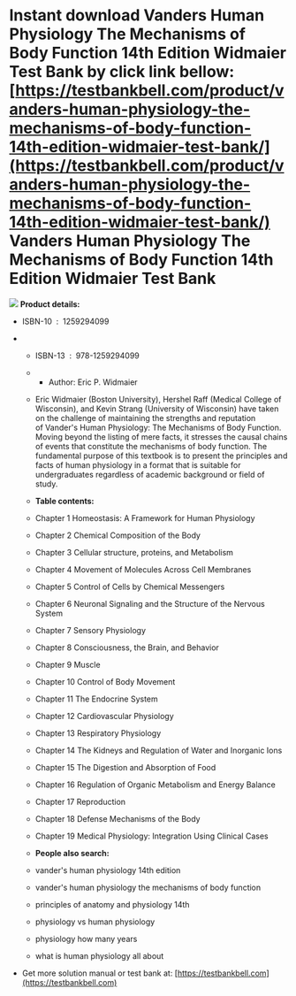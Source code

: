 Instant download **Vanders Human Physiology The Mechanisms of Body Function 14th Edition Widmaier Test Bank** by click link bellow:  
[https://testbankbell.com/product/vanders-human-physiology-the-mechanisms-of-body-function-14th-edition-widmaier-test-bank/](https://testbankbell.com/product/vanders-human-physiology-the-mechanisms-of-body-function-14th-edition-widmaier-test-bank/)  
Vanders Human Physiology The Mechanisms of Body Function 14th Edition Widmaier Test Bank
========================================================================================


![](https://testbankbell.com/wp-content/uploads/2023/05/vanders-human-physiology-mechanisms-body-function-14th-edition-widmaier-test-bank.jpg)
**Product details:**
* ISBN-10 ‏ : ‎ 1259294099
* * ISBN-13 ‏ : ‎ 978-1259294099
  * * Author: Eric P. Widmaier
   
  * Eric Widmaier (Boston University), Hershel Raff (Medical College of Wisconsin), and Kevin Strang (University of Wisconsin) have taken on the challenge of maintaining the strengths and reputation of Vander's Human Physiology: The Mechanisms of Body Function. Moving beyond the listing of mere facts, it stresses the causal chains of events that constitute the mechanisms of body function. The fundamental purpose of this textbook is to present the principles and facts of human physiology in a format that is suitable for undergraduates regardless of academic background or field of study.
 
  * **Table contents:**
 
  * Chapter 1 Homeostasis: A Framework for Human Physiology
 
  * Chapter 2 Chemical Composition of the Body
 
  * Chapter 3 Cellular structure, proteins, and Metabolism
 
  * Chapter 4 Movement of Molecules Across Cell Membranes
 
  * Chapter 5 Control of Cells by Chemical Messengers
 
  * Chapter 6 Neuronal Signaling and the Structure of the Nervous System
 
  * Chapter 7 Sensory Physiology
 
  * Chapter 8 Consciousness, the Brain, and Behavior
 
  * Chapter 9 Muscle
 
  * Chapter 10 Control of Body Movement
 
  * Chapter 11 The Endocrine System
 
  * Chapter 12 Cardiovascular Physiology
 
  * Chapter 13 Respiratory Physiology
 
  * Chapter 14 The Kidneys and Regulation of Water and Inorganic Ions
 
  * Chapter 15 The Digestion and Absorption of Food
 
  * Chapter 16 Regulation of Organic Metabolism and Energy Balance
 
  * Chapter 17 Reproduction
 
  * Chapter 18 Defense Mechanisms of the Body
 
  * Chapter 19 Medical Physiology: Integration Using Clinical Cases
 
  * **People also search:**
 
  * vander's human physiology 14th edition
 
  * vander's human physiology the mechanisms of body function
 
  * principles of anatomy and physiology 14th
 
  * physiology vs human physiology
 
  * physiology how many years
 
  * what is human physiology all about
 
*  Get more solution manual or test bank at: [https://testbankbell.com](https://testbankbell.com)
